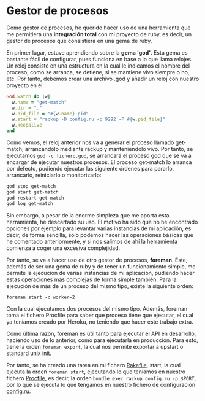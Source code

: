 # Gestor de procesos

Como gestor de procesos, he querido hacer uso de una herramienta que me permitiera una **integración total** con mi proyecto de ruby, es decir, un gestor de procesos que consistiera en una gema de ruby.

En primer lugar, estuve aprendiendo sobre la **gema 'god'**. Esta gema es bastante fácil de configurar, pues funciona en base a lo que llama relojes. Un reloj consiste en una estructura en la cual le indicamos el nombre del proceso, como se arranca, se detiene, si se mantiene vivo siempre o no, etc. Por tanto, debemos crear una archivo .god y añadir un reloj con nuestro proyecto en él:

```ruby
God.watch do |w|
  w.name = "get-match"
  w.dir = "."
  w.pid_file = "#{w.name}.pid"
  w.start = "rackup -D config.ru -p 9292 -P #{w.pid_file}"
  w.keepalive
end
```

Como vemos, el reloj anterior nos va a generar el proceso llamado get-match, arrancándolo mediante rackup y manteniendolo vivo. Por tanto, se ejecutamos `god -c fichero.god`, se arrancará el proceso god que se va a encargar de ejecutar nuestros procesos. El proceso get-match lo arranca por defecto, pudiendo ejecutar las siguiente órdenes para pararlo, arrancarlo, reiniciarlo o monitorizarlo:

```bash
god stop get-match
god start get-match
god restart get-match
god log get-match
```

Sin embargo, a pesar de la enorme simpleza que me aporta esta herramienta, he descartado su uso. El motivo ha sido que no he encontrado opciones por ejemplo para levantar varias instancias de mi aplicación, es decir, de forma sencilla, solo podemos hacer las operaciones básicas que he comentado anteriormente, y si nos salimos de ahí la herramienta comienza a coger una excesiva complejidad.

Por tanto, se va a hacer uso de otro gestor de procesos, **foreman**. Este, además de ser una gema de ruby y de tener un funcionamiento simple, me permite la ejecución de varias instancias de mi aplicación, pudiendo hacer estas operaciones más complejas de forma simple también. Para la ejecución de más de un proceso del mismo tipo, existe la siguiente orden:

`foreman start -c worker=2`

Con la cual ejecutamos dos procesos del mismo tipo. Además, foreman toma el fichero Procfile para saber que proceso tiene que ejecutar, el cual ya teníamos creado por Heroku, no teniendo que hacer este trabajo extra. 

Como última razón, foreman es útil tanto para ejecutar el API en desarrollo, haciendo uso de lo anterior, como para ejecutarla en producción. Para esto, tiene la orden `foreman export`, la cual nos permite exportar a upstart o standard unix init.

Por tanto, se ha creado una tarea en mi fichero [Rakefile](../../Rakefile), start, la cual ejecuta la orden `foreman start`, ejecutando lo que teníamos en nuestro fichero [Procfile](../../Procfile), es decir, la orden `bundle exec rackup config.ru -p $PORT`, por lo que se ejecuta lo que tengamos en nuestro fichero de configuración [config.ru](../../config.ru).